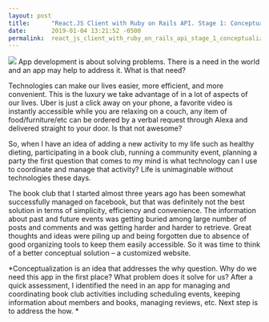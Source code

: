 ```yaml
---
layout: post
title:      "React.JS Client with Ruby on Rails API. Stage 1: Conceptualization"
date:       2019-01-04 13:21:52 -0500
permalink:  react_js_client_with_ruby_on_rails_api_stage_1_conceptualization
---
```



![]([url=https://flic.kr/p/2dVxtTY][img]https://farm5.staticflickr.com/4817/46550890362_87647d6871_b.jpg)
App development is about solving problems. There is a need in the world and an app may help to address it. What is that need?

Technologies can make our lives easier, more efficient, and more convenient. This is the luxury we take advantage of in a lot of aspects of our lives. Uber is just a click away on your phone, a favorite video is instantly accessible while you are relaxing on a couch, any item of food/furniture/etc can be ordered by a verbal request through Alexa and delivered straight to your door. Is that not awesome?

So, when I have an idea of adding a new activity to my life such as healthy dieting, participating in a book club, running a community event, planning a party  the first question that comes to my mind  is  what technology can I use to coordinate and manage that activity? Life is unimaginable without technologies these days. 

The book club that I started almost three years ago has been somewhat successfully managed on facebook, but that was definitely not the best solution in terms of simplicity, efficiency and convenience.  The information about past and future events was getting buried among large number of posts and comments and was getting harder and harder to retrieve. Great thoughts and ideas were piling up and being forgotten due to absence of good organizing tools to keep them easily accessible. So it was time to think of a better conceptual solution – a customized website.

*Conceptualization is an idea that addresses the why question. Why do we need this app in the first place? What problem does it solve for us?  After a quick assessment, I identified the need in an app for managing and coordinating book club activities including scheduling events, keeping information about members and books, managing reviews, etc. Next step is to address the how.
*
